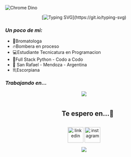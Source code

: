 ![Chrome Dino](https://mir-s3-cdn-cf.behance.net/project_modules/max_1200/4ff07986208593.5d9a654e92f36.gif)
<div align="center">
   
    
[![Typing SVG](https://readme-typing-svg.herokuapp.com?font=Architects+Daughter&color=FF1493&size=30&lines=Hey!+I'm+Mica+💜;)](https://git.io/typing-svg)
</div>

<h3><i>Un poco de mi:</i></h3>
<ul> <!-- listas desordenadas -->
            <li>🔬Bromatologa</li> 
            <li>🔥Bombera en proceso</li>
            <li>💻Estudiante Tecnicatura en Programacion</li>
            <li>💪Full Stack Python - Codo a Codo</li>
            <li>📍 San Rafael - Mendoza - Argentina</li>
            <li>♏Escorpiana</li>
</ul>
<h3><i>Trabajando en...</i></h3>
<!--tech stack icons-->
<p align="center">
  <a href="https://skillicons.dev">
    <img src="https://skillicons.dev/icons?i=git,bootstrap,css,discord,github,html,idea,java,js,mysql,py,vscode&perline=14" />
  </a>
</p>
<!-- Connect with me -->
<!--h2 without bottom border-->
<div id="user-content-toc">
  <ul align="center">
    <summary><h2 style="display: inline-block">Te espero en...🤝</h2></summary>
  </ul>
</div>

<!--icons and links-->
<p align="center">
<a href="https://www.linkedin.com/in/micaelareartes" target="blank"><img align="center" src="https://user-images.githubusercontent.com/88904952/234979284-68c11d7f-1acc-4f0c-ac78-044e1037d7b0.png" alt="linkedin" height="50" width="50" /></a>
<a href="https://www.instagram.com/micaareartes/" target="blank"><img align="center" src="https://user-images.githubusercontent.com/88904952/234981169-2dd1e58f-4b7e-468c-8213-034ba62156c3.png" alt="instagram" height="50" width="50" /></a>
</p>


<!--profile visit count-->
<div align="center">
  
[![](https://visitcount.itsvg.in/api?id=1010nishant&icon=3&color=6)](https://visitcount.itsvg.in)
  
</div>
